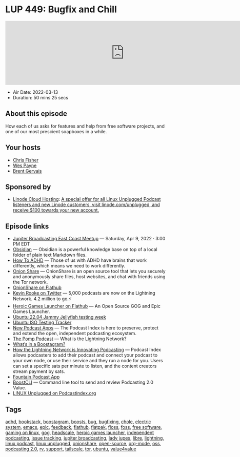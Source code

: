 # LUP 449: Bugfix and Chill

<iframe src="https://player.fireside.fm/v2/RUkczH-V+nV82lsmZ?theme=dark" width="740" height="200" frameborder="0" scrolling="no"></iframe>

* Air Date: 2022-03-13
* Duration: 50 mins 25 secs

## About this episode

How each of us asks for features and help from free software projects, and one of our most prescient soapboxes in a while.

## Your hosts
* [Chris Fisher](https://linuxunplugged.com/hosts/chrislas)
* [Wes Payne](https://linuxunplugged.com/hosts/wes)
* [Brent Gervais](https://linuxunplugged.com/hosts/brent)

## Sponsored by

  * [Linode Cloud Hosting](https://linode.com/unplugged): [A special offer for all Linux Unplugged Podcast listeners and new Linode customers, visit linode.com/unplugged, and receive $100 towards your new account. ](https://linode.com/unplugged)



## Episode links

  * [Jupiter Broadcasting East Coast Meetup](https://www.meetup.com/jupiterbroadcasting/events/284291401/ "Jupiter Broadcasting East Coast Meetup") — Saturday, Apr 9, 2022 · 3:00 PM EDT
  * [Obsidian](http://obsidian.md/ "Obsidian") — Obsidian is a powerful knowledge base on top of a local folder of plain text Markdown files.
  * [How To ADHD](https://howtoadhd.com/ "How To ADHD") — Those of us with ADHD have brains that work differently, which means we need to work differently.
  * [Onion Share](http://onionshare.org/ "Onion Share") — OnionShare is an open source tool that lets you securely and anonymously share files, host websites, and chat with friends using the Tor network.
  * [OnionShare on Flathub](https://flathub.org/apps/details/org.onionshare.OnionShare "OnionShare on Flathub")
  * [Kevin Rooke on Twitter](https://twitter.com/kerooke/status/1502356762648842243 "Kevin Rooke on Twitter") — 5,000 podcasts are now on the Lightning Network. 4.2 million to go.⚡️
  * [Heroic Games Launcher on Flathub](https://flathub.org/apps/details/com.heroicgameslauncher.hgl "Heroic Games Launcher on Flathub") — An Open Source GOG and Epic Games Launcher.
  * [Ubuntu 22.04 Jammy Jellyfish testing week](https://discourse.ubuntu.com/t/ubuntu-testing-week-march-3rd-10th/26999 "Ubuntu 22.04 Jammy Jellyfish testing week")
  * [Ubuntu ISO Testing Tracker](http://iso.qa.ubuntu.com/qatracker/milestones/429/builds "Ubuntu ISO Testing Tracker")
  * [New Podcast Apps](http://newpodcastapps.com/ "New Podcast Apps") — The Podcast Index is here to preserve, protect and extend the open, independent podcasting ecosystem.
  * [The Pomp Podcast](https://www.youtube.com/watch?v=_r9-5TDzUNg "The Pomp Podcast") — What is the Lightning Network?
  * [What’s in a Boostagram?](https://www.seetee.io/blog/2022-01-31-whats-in-a-boostagram/ "What’s in a Boostagram?")
  * [How the Lightning Network is Innovating Podcasting](https://blog.voltage.cloud/how-the-lightning-network-is-innovating-podcasting/ "How the Lightning Network is Innovating Podcasting") — Podcast Index allows podcasters to add their podcast and connect your podcast to your own node, or use their service and they run a node for you. Users can set a specific sats per minute to listen, and the content creators stream payment by sats.
  * [Fountain Podcast App](https://www.fountain.fm/ "Fountain Podcast App")
  * [BoostCLI](https://github.com/valcanobacon/BoostCLI "BoostCLI") — Command line tool to send and review Podcasting 2.0 Value.
  * [LINUX Unplugged on Podcastindex.org](https://podcastindex.org/podcast/575694 "LINUX Unplugged on Podcastindex.org")



## Tags

[adhd](https://linuxunplugged.com/tags/adhd), [bookstack](https://linuxunplugged.com/tags/bookstack), [boostagram](https://linuxunplugged.com/tags/boostagram), [boosts](https://linuxunplugged.com/tags/boosts), [bug](https://linuxunplugged.com/tags/bug), [bugfixing](https://linuxunplugged.com/tags/bugfixing), [chole](https://linuxunplugged.com/tags/chole), [electric system](https://linuxunplugged.com/tags/electric%20system), [emacs](https://linuxunplugged.com/tags/emacs), [epic](https://linuxunplugged.com/tags/epic), [feedback](https://linuxunplugged.com/tags/feedback), [flathub](https://linuxunplugged.com/tags/flathub), [flatpak](https://linuxunplugged.com/tags/flatpak), [floss](https://linuxunplugged.com/tags/floss), [foss](https://linuxunplugged.com/tags/foss), [free software](https://linuxunplugged.com/tags/free%20software), [gaming on linux](https://linuxunplugged.com/tags/gaming%20on%20linux), [gog](https://linuxunplugged.com/tags/gog), [headscale](https://linuxunplugged.com/tags/headscale), [heroic games launcher](https://linuxunplugged.com/tags/heroic%20games%20launcher), [independent podcasting](https://linuxunplugged.com/tags/independent%20podcasting), [issue tracking](https://linuxunplugged.com/tags/issue%20tracking), [jupiter broadcasting](https://linuxunplugged.com/tags/jupiter%20broadcasting), [lady jupes](https://linuxunplugged.com/tags/lady%20jupes), [libre](https://linuxunplugged.com/tags/libre), [lightning](https://linuxunplugged.com/tags/lightning), [linux podcast](https://linuxunplugged.com/tags/linux%20podcast), [linux unplugged](https://linuxunplugged.com/tags/linux%20unplugged), [onionshare](https://linuxunplugged.com/tags/onionshare), [open-source](https://linuxunplugged.com/tags/open-source), [org-mode](https://linuxunplugged.com/tags/org-mode), [oss](https://linuxunplugged.com/tags/oss), [podcasting 2.0](https://linuxunplugged.com/tags/podcasting%202.0), [rv](https://linuxunplugged.com/tags/rv), [support](https://linuxunplugged.com/tags/support), [tailscale](https://linuxunplugged.com/tags/tailscale), [tor](https://linuxunplugged.com/tags/tor), [ubuntu](https://linuxunplugged.com/tags/ubuntu), [value4value](https://linuxunplugged.com/tags/value4value)